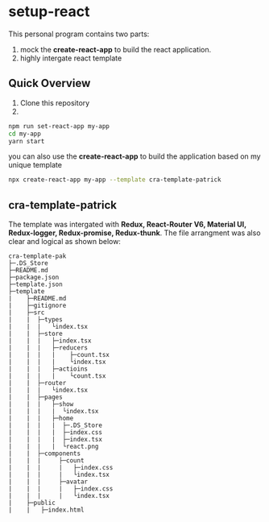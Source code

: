 # setup-react

This personal program contains two parts:
1. mock the **create-react-app** to build the react application.
2. highly intergate react template


## Quick Overview
1. Clone this repository 
2. 
```sh
npm run set-react-app my-app
cd my-app
yarn start
```

you can also use the **create-react-app** to build the application based on my unique template
```sh
npx create-react-app my-app --template cra-template-patrick
```

## cra-template-patrick

The template was intergated with **Redux, React-Router V6, Material UI, Redux-logger, Redux-promise, Redux-thunk**.
The file arrangment was also clear and logical as shown below:
```
cra-template-pak
├─.DS_Store
├─README.md
├─package.json
├─template.json
├─template
|    ├─README.md
|    ├─gitignore
|    ├─src
|    |  ├─types
|    |  |   └index.tsx
|    |  ├─store
|    |  |   ├─index.tsx
|    |  |   ├─reducers
|    |  |   |    ├─count.tsx
|    |  |   |    └index.tsx
|    |  |   ├─actioins
|    |  |   |    └count.tsx
|    |  ├─router
|    |  |   └index.tsx
|    |  ├─pages
|    |  |   ├─show
|    |  |   |  └index.tsx
|    |  |   ├─home
|    |  |   |  ├─.DS_Store
|    |  |   |  ├─index.css
|    |  |   |  ├─index.tsx
|    |  |   |  └react.png
|    |  ├─components
|    |  |     ├─count
|    |  |     |   ├─index.css
|    |  |     |   └index.tsx
|    |  |     ├─avatar
|    |  |     |   ├─index.css
|    |  |     |   └index.tsx
|    ├─public
|    |   ├─index.html

```